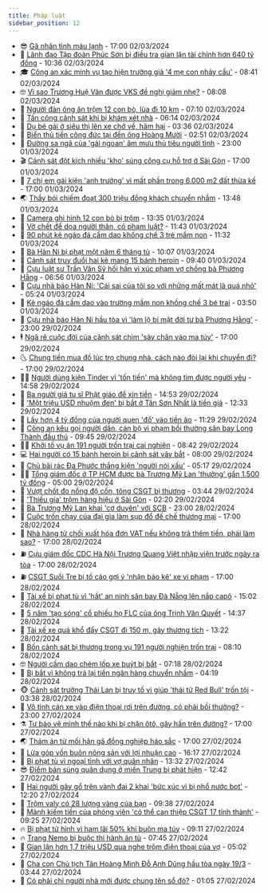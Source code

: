 ```yaml
---
title: Pháp luật
sidebar_position: 12
---
```


<!-- vnexpress-phap-luat:START -->
- 😎 [Gã nhân tình máu lạnh](https://vnexpress.net/ga-nhan-tinh-mau-lanh-4716366.html) - 17:00 02/03/2024
- 🥰 [Lãnh đạo Tập đoàn Phúc Sơn bị điều tra gian lận tài chính hơn 640 tỷ đồng](https://vnexpress.net/hang-loat-lanh-dao-tap-doan-phuc-son-bi-cao-buoc-sai-pham-gi-4717632.html) - 10:36 02/03/2024
- 🎓 [Công an xác minh vụ tạo hiện trường giả &#39;4 mẹ con nhảy cầu&#39;](https://vnexpress.net/cong-an-lap-ho-so-xu-ly-vu-tao-hien-truong-gia-4-me-con-tu-tu-4717606.html) - 08:41 02/03/2024
- 🤓 [Vì sao Trương Huệ Vân được VKS đề nghị giảm nhẹ?](https://vnexpress.net/vi-sao-truong-hue-van-duoc-vks-de-nghi-giam-nhe-4716752.html) - 08:08 02/03/2024
- 🎊 [Người đàn ông ăn trộm 12 con bò, lùa đi 10 km](https://vnexpress.net/nguoi-dan-ong-an-trom-12-con-bo-lua-di-10-km-4717562.html) - 07:10 02/03/2024
- 🙉 [Tấn công cảnh sát khi bị khám xét nhà](https://vnexpress.net/tan-cong-canh-sat-khi-bi-kham-xet-nha-4717556.html) - 06:14 02/03/2024
- 🤡 [Dụ bé gái ở siêu thị lên xe chở về, hãm hại](https://vnexpress.net/du-be-gai-o-sieu-thi-len-xe-cho-ve-ham-hai-4717506.html) - 03:36 02/03/2024
- 🗽 [Biển thủ tiền công đức tại đền ông Hoàng Mười](https://vnexpress.net/bien-thu-tien-cong-duc-tai-den-ong-hoang-muoi-4717474.html) - 02:51 02/03/2024
- 🌋 [Đường sa ngã của &#39;gái ngoan&#39; âm mưu thủ tiêu người tình](https://vnexpress.net/duong-sa-nga-cua-gai-ngoan-am-muu-thu-tieu-nguoi-tinh-4717351.html) - 23:00 01/03/2024
- 🎬 [Cảnh sát đột kích nhiều &#39;kho&#39; súng công cụ hỗ trợ ở Sài Gòn](https://vnexpress.net/canh-sat-dot-kich-nhieu-kho-sung-cong-cu-ho-tro-o-sai-gon-4717398.html) - 17:00 01/03/2024
- 💯 [7 chị em gái kiện &#39;anh trưởng&#39; vì mất phần trong 6.000 m2 đất thừa kế](https://vnexpress.net/8-chi-em-gai-kien-anh-truong-vi-mat-phan-trong-6-000-m2-dat-thua-ke-4717126.html) - 17:00 01/03/2024
- 🌏 [Thầy bói chiếm đoạt 300 triệu đồng khách chuyển nhầm](https://vnexpress.net/thay-boi-chiem-doat-300-trieu-dong-khach-chuyen-nham-4717371.html) - 13:48 01/03/2024
- 🌊 [Camera ghi hình 12 con bò bị trộm](https://vnexpress.net/camera-ghi-hinh-12-con-bo-bi-trom-4717330.html) - 13:35 01/03/2024
- 💂 [Vờ chết để dọa người thân, có phạm luật?](https://vnexpress.net/vo-chet-de-doa-nguoi-than-co-pham-luat-4717294.html) - 11:43 01/03/2024
- 🎡 [90 phút kẻ ngáo đá cầm dao khống chế 3 trẻ mầm non](https://vnexpress.net/90-phut-ke-ngao-da-cam-dao-khong-che-3-tre-mam-non-4717346.html) - 11:32 01/03/2024
- 🫶 [Bà Hàn Ni bị phạt một năm 6 tháng tù](https://vnexpress.net/ba-han-ni-bi-phat-mot-nam-6-thang-tu-4717166.html) - 10:07 01/03/2024
- 🐲 [Cảnh sát truy đuổi hai kẻ mang 15 bánh heroin](https://video.vnexpress.net/canh-sat-truy-duoi-hai-ke-mang-15-banh-heroin-4717285.html) - 09:40 01/03/2024
- 🚀 [Cựu luật sư Trần Văn Sỹ hối hận vì xúc phạm vợ chồng bà Phương Hằng](https://vnexpress.net/cuu-luat-su-tran-van-sy-hoi-han-vi-xuc-pham-vo-chong-ba-phuong-hang-4716882.html) - 06:56 01/03/2024
- 🎊 [Cựu nhà báo Hàn Ni: &#39;Cái sai của tôi so với những mất mát là quá nhỏ&#39;](https://vnexpress.net/cuu-nha-bao-han-ni-cai-sai-cua-toi-so-voi-nhung-mat-mat-la-qua-nho-4717119.html) - 05:24 01/03/2024
- 🤗 [Kẻ ngáo đá cầm dao vào trường mầm non khống chế 3 bé trai](https://vnexpress.net/ke-ngao-da-cam-dao-vao-truong-mam-non-khong-che-3-be-trai-4717058.html) - 03:50 01/03/2024
- 🗽 [Cựu nhà báo Hàn Ni hầu tòa vì &#39;làm lộ bí mật đời tư bà Phương Hằng&#39;](https://vnexpress.net/han-ni-hau-toa-4716847.html) - 23:00 29/02/2024
- 🕴 [Ngã rẽ cuộc đời của cảnh sát chìm &#39;sảy chân vào ma túy&#39;](https://vnexpress.net/nga-re-cuoc-doi-cua-canh-sat-chim-say-chan-vao-ma-tuy-4716877.html) - 17:00 29/02/2024
- 🌜 [Chung tiền mua đồ lúc trọ chung nhà, cách nào đòi lại khi chuyển đi?](https://vnexpress.net/chung-tien-mua-do-luc-tro-chung-nha-cach-nao-doi-lai-khi-chuyen-di-4716385.html) - 17:00 29/02/2024
- 🧑‍🏫 [Người dùng kiện Tinder vì &#39;tốn tiền&#39; mà không tìm được người yêu](https://vnexpress.net/nguoi-dung-kien-tinder-vi-ton-tien-ma-khong-tim-duoc-nguoi-yeu-4716820.html) - 14:58 29/02/2024
- 🦩 [Ba người giả tu sĩ Phật giáo để xin tiền](https://vnexpress.net/ba-nguoi-gia-tu-si-phat-giao-de-xin-tien-4716872.html) - 14:53 29/02/2024
- 💼 [&#39;Một triệu USD nhuộm đen&#39; bị bắt ở Tân Sơn Nhất là tiền giả](https://vnexpress.net/mot-trieu-usd-nhuom-den-bi-bat-o-tan-son-nhat-la-tien-gia-4716769.html) - 12:33 29/02/2024
- 💫 [Lấy hơn 4 tỷ đồng của người quen &#39;đổ&#39; vào tiền ảo](https://vnexpress.net/lay-hon-4-ty-dong-cua-nguoi-quen-do-vao-tien-ao-4716837.html) - 11:29 29/02/2024
- 🦅 [Công an kêu gọi người dân, cán bộ vi phạm bồi thường sân bay Long Thành đầu thú](https://vnexpress.net/cong-an-keu-goi-nguoi-dan-can-bo-vi-pham-boi-thuong-san-bay-long-thanh-dau-thu-4716789.html) - 09:45 29/02/2024
- 🧑‍💻 [Khởi tố vụ án 191 người trốn trại cai nghiện](https://vnexpress.net/khoi-to-vu-an-191-nguoi-tron-trai-cai-nghien-4716766.html) - 08:42 29/02/2024
- 💻 [Hai người có 15 bánh heroin bị cảnh sát vây bắt](https://vnexpress.net/hai-nguoi-co-15-banh-heroin-bi-canh-sat-vay-bat-4716702.html) - 08:00 29/02/2024
- 🤠 [Chủ bãi rác Đa Phước thắng kiện &#39;người nói xấu&#39;](https://vnexpress.net/chu-bai-rac-da-phuoc-thang-kien-nguoi-noi-xau-4716663.html) - 05:17 29/02/2024
- 🧑‍🏫 [Tổng giám đốc ở TP HCM được bà Trương Mỹ Lan &#39;thưởng&#39; gần 1.500 tỷ đồng](https://vnexpress.net/tong-giam-doc-o-tp-hcm-duoc-ba-truong-my-lan-thuong-gan-1-500-ty-dong-4716352.html) - 05:00 29/02/2024
- 🌈 [Vượt chốt đo nồng độ cồn, tông CSGT bị thương](https://vnexpress.net/vuot-chot-do-nong-do-con-tong-csgt-bi-thuong-4716549.html) - 03:44 29/02/2024
- 🌮 [&#39;Thiếu gia&#39; trộm hàng hiệu ở Sài Gòn](https://vnexpress.net/thieu-gia-trom-hang-hieu-o-sai-gon-4716547.html) - 02:20 29/02/2024
- 🐲 [Bà Trương Mỹ Lan khai &#39;cơ duyên&#39; với SCB](https://vnexpress.net/ba-truong-my-lan-khai-co-duyen-voi-scb-4714584.html) - 23:00 28/02/2024
- 🧰 [Cuộc trốn chạy của đại gia làm sụp đổ đế chế thương mại](https://vnexpress.net/cuoc-tron-chay-cua-dai-gia-lam-sup-do-de-che-thuong-mai-4716438.html) - 17:00 28/02/2024
- 💄 [Nhà hàng từ chối xuất hóa đơn VAT nếu không trả thêm tiền, phải làm sao?](https://vnexpress.net/nha-hang-tu-choi-xuat-hoa-don-vat-neu-khong-tra-them-tien-phai-lam-sao-4716252.html) - 17:00 28/02/2024
- ⛽️ [Cựu giám đốc CDC Hà Nội Trương Quang Việt nhập viện trước ngày ra tòa](https://vnexpress.net/cuu-giam-doc-cdc-ha-noi-truong-quang-viet-ra-toa-4716230.html) - 17:00 28/02/2024
- ⛽️ [CSGT Suối Tre bị tố cáo gợi ý &#39;nhận bảo kê&#39; xe vi phạm](https://vnexpress.net/csgt-suoi-tre-bi-to-cao-goi-y-nhan-bao-ke-xe-vi-pham-4716122.html) - 17:00 28/02/2024
- 💂 [Tài xế bị phạt tù vì &#39;hất&#39; an ninh sân bay Đà Nẵng lên nắp capô](https://vnexpress.net/tai-xe-bi-phat-tu-vi-hat-an-ninh-san-bay-da-nang-len-nap-capo-4716452.html) - 15:02 28/02/2024
- 🤔 [5 năm &#39;tạo sóng&#39; cổ phiếu họ FLC của ông Trịnh Văn Quyết](https://vnexpress.net/5-nam-tao-song-co-phieu-ho-flc-cua-ong-trinh-van-quyet-4716298.html) - 14:37 28/02/2024
- 🧐 [Tài xế xe quá khổ đẩy CSGT đi 150 m, gây thương tích](https://vnexpress.net/tai-xe-xe-qua-kho-day-csgt-di-150-m-gay-thuong-tich-4716440.html) - 13:22 28/02/2024
- 🎃 [Bốn cảnh sát bị thương trong vụ 191 người nghiện trốn trại](https://vnexpress.net/bon-canh-sat-bi-thuong-trong-vu-191-nguoi-nghien-tron-trai-4716272.html) - 08:10 28/02/2024
- 🤓 [Người cầm dao chém lốp xe buýt bị bắt](https://vnexpress.net/nguoi-cam-dao-chem-lop-xe-buyt-bi-tam-giam-4716265.html) - 07:18 28/02/2024
- 💃 [Bị bắt vì không trả lại tiền ngân hàng chuyển nhầm](https://vnexpress.net/bi-bat-vi-khong-tra-lai-tien-ngan-hang-chuyen-nham-4716240.html) - 04:19 28/02/2024
- 🐵 [Cảnh sát trưởng Thái Lan bị truy tố vì giúp &#39;thái tử Red Bull&#39; trốn tội](https://vnexpress.net/canh-sat-truong-thai-lan-bi-truy-to-vi-giup-thai-tu-red-bull-tron-toi-4716222.html) - 03:38 28/02/2024
- 🤖 [Vô tình cán xe vào điện thoại rơi trên đường, có phải bồi thường?](https://vnexpress.net/vo-tinh-can-xe-vao-dien-thoai-roi-tren-duong-co-phai-boi-thuong-4715947.html) - 23:00 27/02/2024
- ⚗️ [Tự bảo vệ mình thế nào khi bị chặn ôtô, gây hấn trên đường?](https://vnexpress.net/tu-bao-ve-minh-the-nao-khi-bi-chan-oto-gay-han-tren-duong-4716046.html) - 17:00 27/02/2024
- 🌏 [Thảm án từ mối hận gã đồng nghiệp háo sắc](https://vnexpress.net/tham-an-tu-moi-han-ga-dong-nghiep-hao-sac-4716005.html) - 17:00 27/02/2024
- 🦆 [Lừa góp vốn buôn nông sản với lợi nhuận cao](https://vnexpress.net/lua-gop-von-buon-nong-san-voi-loi-nhuan-cao-4716040.html) - 16:17 27/02/2024
- 🐎 [Bị phạt tù vì ngoại tình với vợ quân nhân](https://vnexpress.net/bi-phat-tu-vi-ngoai-tinh-voi-vo-quan-nhan-4716028.html) - 13:32 27/02/2024
- 😎 [Điểm bán súng quân dụng ở miền Trung bị phát hiện](https://vnexpress.net/diem-ban-vu-khi-o-mien-trung-bi-phat-hien-4716021.html) - 12:42 27/02/2024
- 💪 [Hai người gây gổ trên vành đai 2 khai &#39;bức xúc vì bị nhổ nước bọt&#39;](https://vnexpress.net/hai-nguoi-gay-go-tren-vanh-dai-2-khai-buc-xuc-vi-bi-nho-nuoc-bot-4716023.html) - 12:20 27/02/2024
- 🤡 [Trộm valy có 28 lượng vàng của bạn](https://vnexpress.net/trom-valy-co-28-luong-vang-cua-ban-4715955.html) - 09:38 27/02/2024
- 🌁 [Mánh kiếm tiền của phóng viên &#39;có thể can thiệp CSGT 17 tỉnh thành&#39;](https://vnexpress.net/manh-kiem-tien-cua-phong-vien-co-the-can-thiep-csgt-17-tinh-thanh-4715847.html) - 09:25 27/02/2024
- 🔥 [Bị phạt tử hình vì ham lãi 50% khi buôn ma túy](https://vnexpress.net/bi-phat-tu-hinh-vi-ham-lai-50-khi-buon-ma-tuy-4715916.html) - 09:11 27/02/2024
- 🔥 [Trang Nemo bị buộc thi hành án tù](https://vnexpress.net/trang-nemo-bi-buoc-thi-hanh-an-tu-4715879.html) - 07:45 27/02/2024
- 👺 [Gian lận hơn 1,7 triệu USD qua nghe trộm điện thoại của vợ](https://vnexpress.net/gian-lan-hon-1-7-trieu-usd-nho-nghe-trom-dien-thoai-cua-vo-4715775.html) - 05:02 27/02/2024
- 🎊 [Cha con Chủ tịch Tân Hoàng Minh Đỗ Anh Dũng hầu tòa ngày 19/3](https://vnexpress.net/cha-con-chu-tich-tan-hoang-minh-do-anh-dung-hau-toa-ngay-19-3-4715739.html) - 03:44 27/02/2024
- 🎊 [Có phải chỉ người nhà mới được chung tên sổ đỏ?](https://vnexpress.net/co-phai-chi-nguoi-nha-moi-duoc-chung-ten-so-do-4715144.html) - 01:05 27/02/2024<!-- vnexpress-phap-luat:END -->
